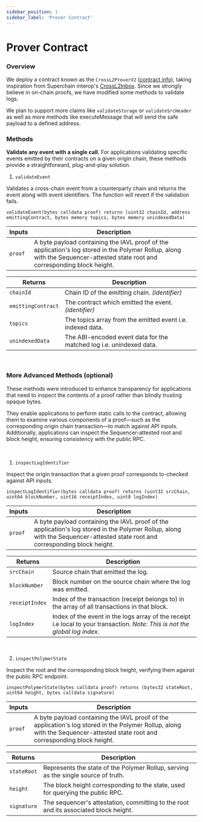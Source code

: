 ```yaml
---
sidebar_position: 1
sidebar_label: 'Prover Contract'
---
```


# Prover Contract

### Overview

We deploy a contract known as the `CrossL2ProverV2` ([contract info](https://docs.polymerlabs.org/docs/build/start/)), taking inspiration from Superchain interop's [CrossL2Inbox](https://specs.optimism.io/interop/predeploys.html#crossl2inbox). Since we strongly believe in on-chain proofs, we have modified some methods to validate logs.

We plan to support more claims like `validateStorage` or `validateSrcHeader` as well as more methods like executeMessage that will send the safe payload to a defined address.

### Methods

**Validate any event with a single call.** For applications validating specific events emitted by their contracts on a given origin chain, these methods provide a straightforward, plug-and-play solution. 

1. `validateEvent`

Validates a cross-chain event from a counterparty chain and returns the event along with event identifiers. The function will revert if the validation fails.

```
validateEvent(bytes calldata proof) returns (uint32 chainId, address emittingContract, bytes memory topics, bytes memory unindexedData)
```

| Inputs           | Description           |
| ---------------- | --------------------- |
| `proof` | A byte payload containing the IAVL proof of the application's log stored in the Polymer Rollup, along with the Sequencer-attested state root and corresponding block height.|

| Returns           | Description           |
| ----------------- | --------------------- |
| `chainId` | Chain ID of the emitting chain. _(identifier)_ |
| `emittingContract` | The contract which emitted the event. _(identifier)_ |
| `topics` | The topics array from the emitted event i.e. indexed data. |
| `unindexedData` | The ABI-encoded event data for the matched log i.e. unindexed data. |


<br/>

### More Advanced Methods (optional)

These methods were introduced to enhance transparency for applications that need to inspect the contents of a proof rather than blindly trusting opaque bytes. 

They enable applications to perform static calls to the contract, allowing them to examine various components of a proof—such as the corresponding origin chain transaction—to match against API inputs. Additionally, applications can inspect the Sequencer-attested root and block height, ensuring consistency with the public RPC.

<br/>

1. `inspectLogIdentifier`

Inspect the origin transaction that a given proof corresponds to-checked against API inputs.

```
inspectLogIdentifier(bytes calldata proof) returns (uint32 srcChain, uint64 blockNumber, uint16 receiptIndex, uint8 logIndex)
```

| Inputs           | Description           |
| ---------------- | --------------------- |
| `proof` | A byte payload containing the IAVL proof of the application's log stored in the Polymer Rollup, along with the Sequencer-attested state root and corresponding block height.|

| Returns           | Description           |
| ----------------- | --------------------- |
| `srcChain`     | Source chain that emitted the log. |
| `blockNumber`      | Block number on the source chain where the log was emitted. |
| `receiptIndex`             | Index of the transaction (receipt belongs to) in the array of all transactions in that block. |
| `logIndex`      | Index of the event in the logs array of the receipt i.e local to your transaction. _Note: This is not the global log index._  |

<br/>

2. `inspectPolymerState`

Inspect the root and the corresponding block height, verifying them against the public RPC endpoint.

```
inspectPolymerState(bytes calldata proof) returns (bytes32 stateRoot, uint64 height, bytes calldata signature)
```

| Inputs           | Description           |
| ---------------- | --------------------- |
| `proof` | A byte payload containing the IAVL proof of the application's log stored in the Polymer Rollup, along with the Sequencer-attested state root and corresponding block height.|

| Returns           | Description           |
| ----------------- | --------------------- |
| `stateRoot` | Represents the state of the Polymer Rollup, serving as the single source of truth. |
| `height` | The block height corresponding to the state, used for querying the public RPC. |
| `signature` | The sequencer's attestation, committing to the root and its associated block height. |
